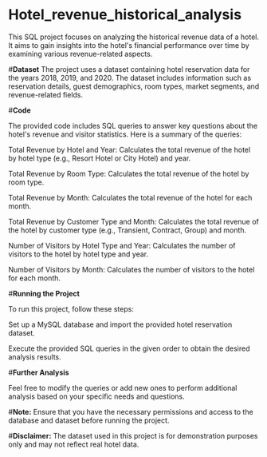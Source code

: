 # Hotel_revenue_historical_analysis
This SQL project focuses on analyzing the historical revenue data of a hotel. It aims to gain insights into the hotel's financial performance over time by examining various revenue-related aspects.

#**Dataset**
The project uses a dataset containing hotel reservation data for the years 2018, 2019, and 2020. The dataset includes information such as reservation details, guest demographics, room types, market segments, and revenue-related fields.

#**Code**

The provided code includes SQL queries to answer key questions about the hotel's revenue and visitor statistics. Here is a summary of the queries:

Total Revenue by Hotel and Year: Calculates the total revenue of the hotel by hotel type (e.g., Resort Hotel or City Hotel) and year.

Total Revenue by Room Type: Calculates the total revenue of the hotel by room type.

Total Revenue by Month: Calculates the total revenue of the hotel for each month.

Total Revenue by Customer Type and Month: Calculates the total revenue of the hotel by customer type (e.g., Transient, Contract, Group) and month.

Number of Visitors by Hotel Type and Year: Calculates the number of visitors to the hotel by hotel type and year.

Number of Visitors by Month: Calculates the number of visitors to the hotel for each month.

#**Running the Project**

To run this project, follow these steps:

Set up a MySQL database and import the provided hotel reservation dataset.

Execute the provided SQL queries in the given order to obtain the desired analysis results.

#**Further Analysis**

Feel free to modify the queries or add new ones to perform additional analysis based on your specific needs and questions.

#**Note:** Ensure that you have the necessary permissions and access to the database and dataset before running the project.

#**Disclaimer:** The dataset used in this project is for demonstration purposes only and may not reflect real hotel data.
